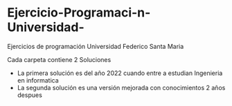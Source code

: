 # Ejercicio-Programaci-n-Universidad-
Ejercicios de programación Universidad Federico Santa Maria

Cada carpeta contiene 2 Soluciones
- La primera solución es del año 2022 cuando entre a estudian Ingenieria en informatica
- La segunda solución es una versión mejorada con conocimientos 2 años despues
